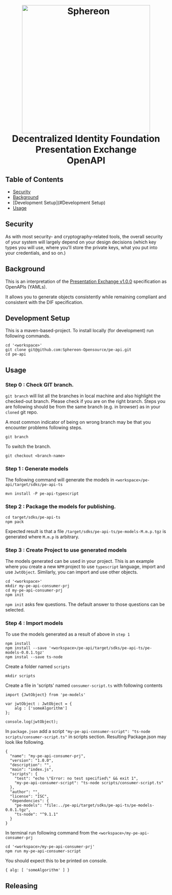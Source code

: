 <h1 align="center">
  <br>
  <a href="https://www.sphereon.com"><img src="https://sphereon.com/content/themes/sphereon/assets/img/logo.svg" alt="Sphereon" width="400"></a>
  <br> Decentralized Identity Foundation 
  <br> Presentation Exchange 
  <br> OpenAPI
  <br>
</h1>

## Table of Contents

- [Security](#security)
- [Background](#background)
- [Development Setup](#Development Setup)
- [Usage](#usage)

## Security

As with most security- and cryptography-related tools, the overall security of your system will largely depend on your design decisions (which key types you will use, where you'll store the private keys, what you put into your credentials, and so on.)

## Background

This is an interpretation of the
[Presentation Exchange v1.0.0](https://identity.foundation/presentation-exchange/#submission-requirements)
specification as OpenAPIs (YAMLs). 

It allows you to generate objects consistently while remaining compliant and consistent with the DIF specification.

## Development Setup

This is a maven-based-project. To install locally (for development) run following commands.

```
cd '<workspace>'
git clone git@github.com:Sphereon-Opensource/pe-api.git
cd pe-api
```

## Usage

### Step 0 : Check GIT branch.

`git branch` will list all the branches in local machine and also highlight the checked-out branch. Please check if you are on the right branch. Steps you are following should be from the same branch (e.g. in browser) as in your `cloned` git repo. 

A most common indicator of being on wrong branch may be that you encounter problems following steps.

```
git branch
```

To switch the branch.

```
git checkout <branch-name>
```

### Step 1 : Generate models

The following command will generate the models in `<workspace>/pe-api/target/sdks/pe-api-ts`
```
mvn install -P pe-api-typescript
```

### Step 2 : Package the models for publishing.

```
cd target/sdks/pe-api-ts
npm pack
```

Expected result is that a file `/target/sdks/pe-api-ts/pe-models-M.m.p.tgz` is generated where `M.m.p` is arbitrary.

### Step 3 : Create Project to use generated models

The models generated can be used in your project. This is an example where you create a new `NPM` project to use `typescript` language, import and use `JwtObject`. Similarly, you can import and use other objects. 

```
cd '<workspace>'
mkdir my-pe-api-consumer-prj
cd my-pe-api-consumer-prj
npm init
```

`npm init` asks few questions. The default answer to those questions can be selected.

### Step 4 : Import models

To use the models generated as a result of above in `step 1`

```
npm install
npm install --save '<workspace>/pe-api/target/sdks/pe-api-ts/pe-models-0.0.1.tgz'
npm instal --save ts-node
```

Create a folder named `scripts`

```
mkdir scripts
```

Create a file in 'scripts' named `consumer-script.ts` with following contents

```
import {JwtObject} from 'pe-models'

var jwtObject : JwtObject = {
    alg : ['someAlgorithm']
};

console.log(jwtObject);
```

In `package.json` add a script `"my-pe-api-consumer-script": "ts-node scripts/consumer-script.ts"` in scripts section. Resulting Package.json may look like following.

```
{
  "name": "my-pe-api-consumer-prj",
  "version": "1.0.0",
  "description": "",
  "main": "index.js",
  "scripts": {
    "test": "echo \"Error: no test specified\" && exit 1",
	"my-pe-api-consumer-script": "ts-node scripts/consumer-script.ts"
  },
  "author": "",
  "license": "ISC",
  "dependencies": {
    "pe-models": "file:../pe-api/target/sdks/pe-api-ts/pe-models-0.0.1.tgz",
    "ts-node": "^9.1.1"
  }
}
```

In terminal run following command from the `<workspace>/my-pe-api-consumer-prj` 

```
cd '<workspace>/my-pe-api-consumer-prj'
npm run my-pe-api-consumer-script
```

You should expect this to be printed on console.

```
{ alg: [ 'someAlgorithm' ] }
```

## Releasing
